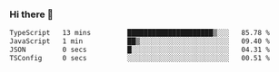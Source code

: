 ### Hi there 👋

<!--
**WShiBin/WShiBin** is a ✨ _special_ ✨ repository because its `README.md` (this file) appears on your GitHub profile.

Here are some ideas to get you started:

- 🔭 I’m currently working on ...
- 🌱 I’m currently learning ...
- 👯 I’m looking to collaborate on ...
- 🤔 I’m looking for help with ...
- 💬 Ask me about ...
- 📫 How to reach me: ...
- 😄 Pronouns: ...
- ⚡ Fun fact: ...
-->

<!--START_SECTION:waka-->

```txt
TypeScript   13 mins         █████████████████████▒░░░   85.78 %
JavaScript   1 min           ██▒░░░░░░░░░░░░░░░░░░░░░░   09.40 %
JSON         0 secs          █░░░░░░░░░░░░░░░░░░░░░░░░   04.31 %
TSConfig     0 secs          ░░░░░░░░░░░░░░░░░░░░░░░░░   00.51 %
```

<!--END_SECTION:waka-->
